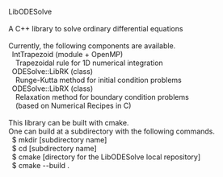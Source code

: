 LibODESolve \
\
A C++ library to solve ordinary differential equations \
\
Currently, the following components are available. \
&ensp;IntTrapezoid (module + OpenMP) \
&ensp;&ensp;Trapezoidal rule for 1D numerical integration \
&ensp;ODESolve::LibRK (class) \
&ensp;&ensp;Runge-Kutta method for initial condition problems \
&ensp;ODESolve::LibRX (class) \
&ensp;&ensp;Relaxation method for boundary condition problems \
&ensp;&ensp;(based on Numerical Recipes in C) \
\
This library can be built with cmake. \
One can build at a subdirectory with the following commands. \
&ensp;$ mkdir [subdirectory name] \
&ensp;$ cd [subdirectory name] \
&ensp;$ cmake [directory for the LibODESolve local repository] \
&ensp;$ cmake --build .
